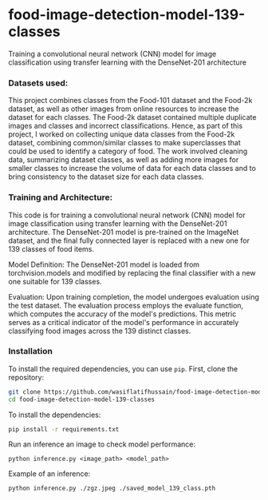 # food-image-detection-model-139-classes
Training a convolutional neural network (CNN) model for image classification using transfer learning with the DenseNet-201 architecture

### Datasets used:
This project combines classes from the Food-101 dataset and the Food-2k dataset, as well as other images from online resources to increase the dataset for each classes. The Food-2k dataset contained multiple duplicate images and classes and incorrect classifications. Hence, as part of this project, I worked on collecting unique data classes from the Food-2k dataset, combining common/similar classes to make superclasses that could be used to identify a category of food. The work involved cleaning data, summarizing dataset classes, as well as adding more images for smaller classes to increase the volume of data for each data classes and to bring consistency to the dataset size for each data classes.


### Training and Architecture:
This code is for training a convolutional neural network (CNN) model for image classification using transfer learning with the DenseNet-201 architecture. The DenseNet-201 model is pre-trained on the ImageNet dataset, and the final fully connected layer is replaced with a new one for 139 classes of food items.

Model Definition: 
The DenseNet-201 model is loaded from torchvision.models and modified by replacing the final classifier with a new one suitable for 139 classes.

Evaluation:
Upon training completion, the model undergoes evaluation using the test dataset. The evaluation process employs the evaluate function, which computes the accuracy of the model's predictions. This metric serves as a critical indicator of the model's performance in accurately classifying food images across the 139 distinct classes.

### Installation

To install the required dependencies, you can use `pip`. First, clone the repository:

```bash
git clone https://github.com/wasiflatifhussain/food-image-detection-model-139-classes.git
cd food-image-detection-model-139-classes
```

To install the dependencies:

```bash
pip install -r requirements.txt
```

Run an inference an image to check model performance:
```
python inference.py <image_path> <model_path>
```

Example of an inference:
```
python inference.py ./zgz.jpeg ./saved_model_139_class.pth
```
